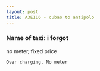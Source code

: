 ```yaml
---
layout: post
title: A3E116 - cubao to antipolo
---
```


### Name of taxi: i forgot

no meter, fixed price

```Over charging, No meter```

